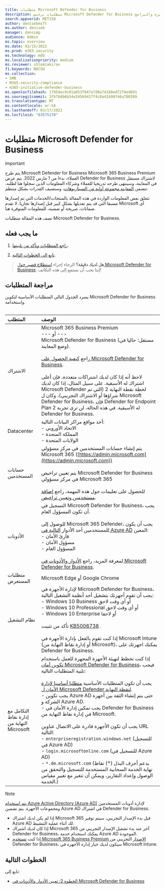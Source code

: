 ```yaml
---
title: متطلبات Microsoft Defender for Business
description: متطلبات ترخيص Microsoft Defender for Business والأجهزة والبرامج
search.appverid: MET150
author: denisebmsft
ms.author: deniseb
manager: dansimp
audience: Admin
ms.topic: overview
ms.date: 03/15/2022
ms.prod: m365-security
ms.technology: mdb
ms.localizationpriority: medium
ms.reviewer: shlomiakirav
f1.keywords: NOCSH
ms.collection:
- SMB
- M365-security-compliance
- m365-initiative-defender-business
ms.openlocfilehash: 17954ec9c01a053f847a7d8a74188edf2f4e4091
ms.sourcegitcommit: 3fb76db6b34e24569417f4c8a41b99f46a780389
ms.translationtype: MT
ms.contentlocale: ar-SA
ms.lasthandoff: 03/17/2022
ms.locfileid: "63575170"
---
```

# <a name="microsoft-defender-for-business-requirements"></a>متطلبات Microsoft Defender for Business

> [!IMPORTANT]
> يتم طرح Microsoft Defender for Business Microsoft 365 Business Premium العملاء[](../../business-premium/index.md)، بدءا من 1 مارس 2022. يتم عرض Defender for Business لاشتراك مستقل في المعاينة، وسينتهى طرحه تدريجيا للعملاء وشركاء المعلومات الذين سجلوا هنا [](https://aka.ms/mdb-preview) لطلبه. تتضمن [المعاينة مجموعة أولية من السيناريوهات](mdb-tutorials.md#try-these-preview-scenarios)، وسنضيف القدرات بشكل منتظم.
> 
> تتعلق بعض المعلومات الواردة في هذه المقالة بالمنتجات/الخدمات التي تم إصدارها مسبقا التي قد يتم تعديلها بشكل كبير قبل إصدارها تجاريا. لا تقدم Microsoft أي ضمانات، صريحة أو ضمنية، للمعلومات المتوفرة هنا. 

تصف هذه المقالة متطلبات Microsoft Defender for Business.

## <a name="what-to-do"></a>ما يجب فعله

1. [راجع المتطلبات وتأكد من تلبيتها](#review-the-requirements).

2. [تابع إلى الخطوات التالية](#next-steps).

>
> **هل لديك دقيقة؟**
> الرجاء إجراء <a href="https://microsoft.qualtrics.com/jfe/form/SV_0JPjTPHGEWTQr4y" target="_blank">استطلاع قصير حول Microsoft Defender for Business</a>. إننا نحب أن نستمع إلى هذه التكاتف!
>

## <a name="review-the-requirements"></a>مراجعة المتطلبات

يسرد الجدول التالي المتطلبات الأساسية لتكوين Microsoft Defender for Business واستخدامه. <br/><br/>

| المتطلب | الوصف |
|:---|:---|
| الاشتراك | Microsoft 365 Business Premium <br/>--- أو ---<br/>Microsoft Defender for Business (مستقل؛ حاليا في وضع المعاينة). <br/><br/> راجع [كيفية الحصول على Microsoft Defender for Business](get-defender-business.md).<br/><br/>لاحظ أنه إذا كان لديك اشتراكات متعددة، فإن أعلى اشتراك له الأسبقية. على سبيل المثال، إذا كان لديك Microsoft Defender لخطة نقطة النهاية 2 (التي تم شراؤها أو الاشتراك التجريبي)، وكان ل Microsoft Defender for Business، فإن Defender for Endpoint Plan 2 له الأسبقية. في هذه الحالة، لن ترى تجربة Defender for Business.  |
| Datacenter | أحد مواقع مراكز البيانات التالية: <br/>- الاتحاد الأوروبي <br/>- المملكة المتحدة <br/>- الولايات المتحدة |
| حسابات المستخدمين | يتم إنشاء حسابات المستخدمين في مركز مسؤولي Microsoft 365 ([https://admin.microsoft.com](https://admin.microsoft.com))<br/><br/>يتم تعيين تراخيص Microsoft Defender for Business في مركز مسؤولي Microsoft 365<br/><br/>للحصول على تعليمات حول هذه المهمة، راجع [إضافة مستخدمين وتعيين تراخيص](../../admin/add-users/add-users.md). |
| الأذونات  | التسجيل في Microsoft Defender for Business، يجب أن تكون المسؤول العام.<br/><br/>للوصول إلى Microsoft 365 Defender، يجب أن يكون للمستخدمين أحد الأدوار [التالية في Azure AD](mdb-roles-permissions.md) المعين: <br/>- قارئ الأمان<br/>- مسؤول الأمان<br/>- المسؤول العام<br/><br/>لمعرفة المزيد، راجع [الأدوار والأذونات في Microsoft Defender for Business](mdb-roles-permissions.md). |
| متطلبات المستعرض | Microsoft Edge أو Google Chrome |
| نظام التشغيل | لإدارة الأجهزة في Microsoft Defender for Business، يجب أن تقوم أجهزتك بتشغيل أحد أنظمة التشغيل التالية: <br/>- Windows 10 Business أو أي وقت لاحق <br/>- Windows 10 Professional أو أي وقت لاحق <br/>- Windows 10 Enterprise أو لاحقا <br/><br/>تأكد من تثبيت [KB5006738](https://support.microsoft.com/topic/october-26-2021-kb5006738-os-builds-19041-1320-19042-1320-and-19043-1320-preview-ccbce6bf-ae00-4e66-9789-ce8e7ea35541) . <br/><br/>إذا كنت تقوم بالفعل بإدارة الأجهزة في Microsoft Intune (أو إدارة نقاط النهاية من Microsoft)، يمكنك اجهزتك على Defender for Business. |
| التكامل مع إدارة نقاط النهاية من Microsoft  | إذا كنت تخطط لتهيئة الأجهزة المجهزة للعمل باستخدام [تكوين أمان Microsoft Defender for Business](mdb-onboard-devices.md#microsoft-defender-for-business-security-configuration)، فيجب تلبية المتطلبات التالية:<br/><br/>يجب أن تكون المتطلبات الأساسية [متطلبا أساسيا لإدارة الأمان ل Microsoft Defender لنقطة النهاية](/mem/intune/protect/mde-security-integration).<br/>- يجب تكوين Azure AD حتى يتم إنشاء الثقة بين أجهزة الشركة و Azure AD. <br/>- يجب تمكين إدارة الأمان في Defender for Business في إدارة نقاط النهاية من Microsoft.<br/><br/>يجب أن تكون الأجهزة قادرة على الاتصال عناوين URL التالية:<br/>- `enterpriseregistration.windows.net` (للتسجيل في Azure AD)<br/>- `login.microsoftonline.com` (للتسجيل في Azure AD)<br/>- `*.dm.microsoft.com` (يدعم أحرف البدل (*) نقاط نهاية الخدمة السحابية المستخدمة للتسجيل والتحقق من الوصول وإعداد التقارير، ويمكن أن تتغير مع تغيير مقياس الخدمة.) |

> [!NOTE]
> [يتم استخدام Azure Active Directory (Azure AD)](/azure/active-directory/fundamentals/active-directory-whatis) لإدارة أذونات المستخدمين ومجموعات الأجهزة. يتم تضمين Azure AD في اشتراك Defender for Business. 
> - إذا لم يكن لديك اشتراك Microsoft 365 قبل بدء الإصدار التجريبي، سيتم توفير Azure AD لك أثناء عملية التنشيط. 
> - إذا كان لديك اشتراك Microsoft 365 آخر عند بدء تشغيل الإصدار التجريبي من Defender for Business، يمكنك استخدام خدمة Azure AD الموجودة. 
> - إذا كنت [تستخدم Microsoft 365 Business Premium الإصدار](../../business/index.yml) التجريبي من Defender for Business، سيكون لديك خيار إدارة الأجهزة في Microsoft Intune. 

## <a name="next-steps"></a>الخطوات التالية

تابع إلى:

- [الخطوة 2: تعيين الأدوار والأذونات في Microsoft Defender for Business](mdb-roles-permissions.md) 
 